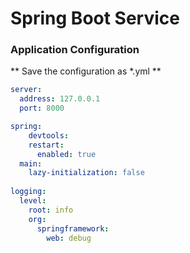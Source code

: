 # Spring Boot Service

### Application Configuration
** Save the configuration as *.yml **

```yml
server:
  address: 127.0.0.1
  port: 8000

spring:
    devtools:
    restart:
      enabled: true
  main:
    lazy-initialization: false
    
logging:
  level:
    root: info
    org:
      springframework:
        web: debug
```